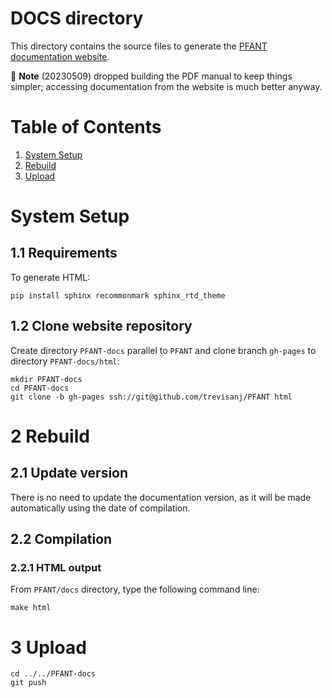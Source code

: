 # DOCS directory

This directory contains the source files to generate the [PFANT documentation website](https://trevisanj.github.io/PFANT).

🚫 **Note** (20230509) dropped building the PDF manual to keep things simpler; accessing documentation from the website 
is much better anyway.

# Table of Contents

  1. [System Setup](#S1)
  2. [Rebuild](#S2)
  3. [Upload](#S3)

# <a name=S1></a>System Setup

## 1.1 Requirements

To generate HTML:

```
pip install sphinx recommonmark sphinx_rtd_theme
```

## 1.2 Clone website repository

Create directory ```PFANT-docs``` parallel to ```PFANT``` and clone branch ```gh-pages``` to directory ```PFANT-docs/html```:
```
mkdir PFANT-docs
cd PFANT-docs
git clone -b gh-pages ssh://git@github.com/trevisanj/PFANT html
```

# <a name=S2></a>2 Rebuild

## 2.1 Update version

There is no need to update the documentation version, as it will be made automatically using the date of compilation.

## 2.2 Compilation

### 2.2.1 HTML output

From ```PFANT/docs``` directory, type the following command line:

```
make html
```

# <a name=S3></a>3 Upload

```
cd ../../PFANT-docs
git push
```